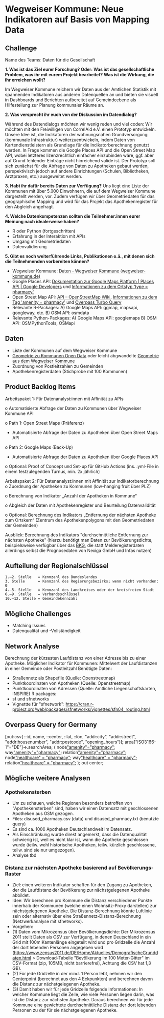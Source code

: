 # Wegweiser Kommune: Neue Indikatoren auf Basis von Mapping Data

## Challenge
Name des Teams: Daten für die Gesellschaft

**1.	Was ist das Ziel eurer Forschung? Oder: Was ist das gesellschaftliche Problem, was ihr mit eurem Projekt bearbeitet? Was ist die Wirkung, die ihr erreichen wollt?**

Im Wegweiser Kommune reichern wir Daten aus der Amtlichen Statistik mit spannenden Indikatoren aus anderen Datenquellen an und bieten sie visuell in Dashboards und Berichten aufbereitet auf Gemeindeebene als Hilfestellung zur Planung kommunaler Räume an.
 
**2.	Was versprecht ihr euch von der Diskussion im Datendialog?**

Während des Datendialogs möchten wir wenig reden und viel coden: Wir möchten mit den Freiwilligen von CorrelAid e.V. einen Prototyp entwickeln. Unsere Idee ist, die Indikatoren der wohnungsnahen Grundversorgung (kommunale Infrastruktur) weiterzuentwickeln, indem Daten von Kartendienstleistern als Grundlage für die Indikatorberechnung genutzt werden. In Frage kommen die Google Places API und die Open Street Map API, wobei letzteres lizenzrechtlich einfacher einzubinden wäre, ggf. aber auf Grund fehlender Einträge nicht hinreichend valide ist. Der Prototyp soll sich zunächst für die Abfrage von Daten zu Apotheken gebaut werden, perspektivisch jedoch auf andere Einrichtungen (Schulen, Bibliotheken, Arztpraxen, etc.) ausgeweitet werden.  

**3.	Habt ihr dafür bereits Daten zur Verfügung?**
Uns liegt eine Liste der Kommunen mit über 5.000 Einwohnern, die auf dem Wegweiser Kommune dargestellt werden, vor. Zudem verfügen wir über Geometriedaten für das geographische Mapping und wird für das Projekt das Apothekenregister für den Abgleich angefragt.

**4.	Welche Datenkompetenzen sollten die Teilnehmer:innen eurer Meinung nach idealerweise haben?**

-	R oder Python (fortgeschritten)
-	Erfahrung in der Interaktion mit APIs
-	Umgang mit Geometriedaten
-	Datenvalidierung

**5.	Gibt es noch weiterführende Links, Publikationen o.ä., mit denen sich die Teilnehmenden vorbereiten können?**
-	Wegweiser Kommune: [Daten - Wegweiser Kommune (wegweiser-kommune.de)](https://www.wegweiser-kommune.de/daten/wohnungsnahe-grundversorgung-apotheke+gemeinden-und-staedte+2017+tabelle)
-	Google Places API: [Dokumentation zur Google Maps Platform  |  Places API  |  Google Developers](https://developers.google.com/maps/documentation/places/web-service?hl=de) und [Informationen zu dem Ortstyp 'type = pharmacy'](https://developers.google.com/maps/documentation/places/web-service/supported_types?hl=de)
-	Open Street Map API: [API – OpenStreetMap Wiki](https://wiki.openstreetmap.org/wiki/API), [Informationen zu dem Tag 'amenity = pharmacy'](https://wiki.openstreetmap.org/wiki/Tag:amenity%3Dpharmacy) und [Overpass Turbo Query](https://overpass-turbo.eu/s/1uGP)
-	Relevante R-Packages: A) Google Maps API: ggmap, mapsapi, googleway, etc. B) OSM API: osmdata
-	Relevante Python-Packages: A) Google Maps API: googlemaps B) OSM API: OSMPythonTools, OSMapi

## Daten
- Liste der Kommunen auf dem Wegweiser Kommune
- [Geometrie zu Kommunen Open Data](https://opendata-esri-de.opendata.arcgis.com/datasets/esri-de-content::vg250-gemeindegrenzen/about) oder leicht abgwandelte [Geometrie aus dem Wegweiser Kommune ](https://petstore.swagger.io/?url=https://www.wegweiser-kommune.de/openapi#/default/get_rest_map_data__friendlyUrl_)
- Zuordnung von Postleitzahlen zu Gemeinden
- Apothekenregisterdaten (Stichprobe mit 100 Kommunen)

## Product Backlog Items
Arbeitspaket 1: Für Datenanalyst:innen mit Affinität zu APIs

o	Automatisierte Abfrage der Daten zu Kommunen über Wegweiser Kommune API

o	Path 1: Open Street Maps (Präferenz)
 - Automatisierte Abfrage der Daten zu Apotheken über Open Street Maps API
 
o	Path 2: Google Maps (Back-Up)
 - Automatisierte Abfrage der Daten zu Apotheken über Google Places API 
 
o	Optional: Proof of Concept und Set-up für GitHub Actions (ins. .yml-File in einem festzulegenden Turnus, min. 2x jährlich)

Arbeitspaket 2: Für Datenanalyst:innen mit Affinität zur Indikatorberechnung 
o	Zuordnung der Apotheken zu Kommunen (low-hanging fruit über PLZ)

o	Berechnung von Indikator „Anzahl der Apotheken in Kommune“

o	Abgleich der Daten mit Apothekenregister und Beurteilung Datenvalidität

o	Optional: Berechnung des Indikators „Entfernung der nächsten Apotheke zum Ortskern“ (Zentrum des Apothekenpolygons mit den Geometriedaten der Gemeinden)

Ausblick: Berechnung des Indikators "durchschnittliche Entfernung zur nächsten Apotheke" (hierzu benötigt man Daten zur Bevölkerungsdichte, beispielsweise verfügbar über das [BKG](https://mis.bkg.bund.de/trefferanzeige?docuuid=02B4A03F-A187-484E-B6B6-7C0FF1BC7270), die statt Melderegisterdaten allerdings selbst die Prognosedaten von Nexiga GmbH und Infas nutzen)

## Aufteilung der Regionalschlüssel
```
1.–2. Stelle   = Kennzahl des Bundeslandes
3. Stelle      = Kennzahl des Regierungsbezirks; wenn nicht vorhanden: 0
4.–5. Stelle   = Kennzahl des Landkreises oder der kreisfreien Stadt
6.–9. Stelle   = Verbandsschlüssel
10.–12. Stelle = Gemeindekennzahl
```

## Mögliche Challenges
- Matching Issues
- Datenqualität und -Vollständigkeit

## Network Analyse
Berechnung der kürzesten Laufdistanz von einer Adresse bis zu einer Apotheke. Möglicher Indikator für Kommunen: Mittelwert der Laufdistanzen in einer Gemeinde oder Postleitzahl
Benötigte Daten:
- Straßennetz als Shapefile (Quelle: Openstreetmap)
- Punktkoordinaten von Apotheken (Quelle: Openstreetmap)
- Punktkoordinaten von Adressen (Quelle: Amtliche Liegenschaftskarten, INSPIRE)
R packages:
- sf und sfnetworks
- Vignettte für "sfnetwork": https://cran.r-project.org/web/packages/sfnetworks/vignettes/sfn04_routing.html

## Overpass Query for Germany
[out:csv( ::id, name, ::center, ::lat, ::lon, "addr:city", "addr:street", "addr:housenumber", "addr:postcode", "opening_hours")];
area["ISO3166-1"="DE"]->.searchArea;
(
  node["amenity"="pharmacy"](area.searchArea);
  way["amenity"="pharmacy"](area.searchArea);
  relation["amenity"="pharmacy"](area.searchArea);
  node["healthcare" = "pharmacy"](area.searchArea);
  way["healthcare" = "pharmacy"](area.searchArea);
  relation["healthcare" = "pharmacy"](area.searchArea);
);
out center;

## Mögliche weitere Analysen

### Apothekensterben
- Um zu schauen, welche Regionen besonders betroffen von "Apothekensterben" sind, haben wir einen Datensatz mit geschlossenen Apotheken aus OSM gezogen. 
- Files: disused_pharmacy.csv (data) und disused_pharmacy.txt (benutzte query)
- Es sind ca. 1000 Apotheken Deutschlandweit im Datensatz. 
- Als Einschränkung wurde direkt angemerkt, dass die Datenqualität schwierig ist, weil es nicht klar ist, wann die Apotheke geschlossen wurde (teilw. wohl historische Apotheken, teilw. kürzlich geschlossene, teilw. sind sie nur umgezogen). 
- Analyse tbd


### Distanz zur nächsten Apotheke basierend auf Bevölkerungs-Raster
- Ziel: einen weiteren Indikator schaffen für den Zugang zu Apotheken, der die Laufdistanz der Bevölkerung zur nächstgelegenen Apotheke abbildet. 
- Idee: Wir berechnen pro Kommune die Distanz verschiedener Punkte innerhalb der Kommunen (welche einen Wohnsitz-Proxy darstellen) zur nächstgelegenen Apotheke. Die Distanz-Berechnung könnte Luftlinie sein oder alternativ über eine Straßennetz-Distanz-Berechnung (Netzwerkanalyse mit sfnetworks). 
- Vorgehen: 
- (1) Daten vom Mikrozensus über Bevölkerungsdichte: Der Mikrozensus 2011 stellt Daten als CSV zur Verfügung, in denen Deutschland in ein Grid mit 100m Kantenlänge eingeteilt wird und pro Gridzelle die Anzahl der dort lebenden Personen angegeben wird (https://www.zensus2011.de/DE/Home/Aktuelles/DemografischeGrunddaten.html > Download-Tabelle "Bevölkerung im 100 Meter-Gitter" im CSV-Format (zip, 105MB, nicht barrierefrei), Achtung die CSV hat 1,3 GB). 
- (2) Für jede Gridzelle in der mind. 1 Person lebt, nehmen wir den Centerpoint (berechnet aus den 4 Eckpunkten) und berechnen davon die Distanz zur nächstgelegenen Apotheke. 
- (3) Damit haben wir für jede Gridzelle folgende Informationen: In welcher Kommune liegt die Zelle, wie viele Personen liegen darin, was ist die Distanz zur nächsten Apotheke. Daraus berechnen wir für jede Kommune eine gewichtete durchschnittliche Distanz der dort lebenden Personen zu der für sie nächstgelegenen Apotheke.

